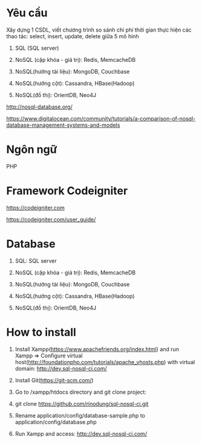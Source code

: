 # Yêu cầu
Xây dựng 1 CSDL, viết chương trình so sánh chi phí thời gian thực hiện các thao tác: select, insert, update, delete giữa 5 mô hình

1. SQL (SQL server)

2. NoSQL (cặp khóa - giá trị): Redis, MemcacheDB

3. NoSQL(hướng tài liệu): MongoDB, Couchbase

4. NoSQL(hướng cột): Cassandra, HBase(Hadoop)

5. NoSQL(đồ thị): OrientDB, Neo4J

http://nosql-database.org/

https://www.digitalocean.com/community/tutorials/a-comparison-of-nosql-database-management-systems-and-models
# Ngôn ngữ
PHP

# Framework Codeigniter
https://codeigniter.com

https://codeigniter.com/user_guide/


# Database

1. SQL: SQL server

2. NoSQL (cặp khóa - giá trị): Redis, MemcacheDB

3. NoSQL(hướng tài liệu): MongoDB, Couchbase

4. NoSQL(hướng cột): Cassandra, HBase(Hadoop)

5. NoSQL(đồ thị): OrientDB, Neo4J


# How to install
1. Install Xampp(https://www.apachefriends.org/index.html) and run Xampp
=> Configure virtual host(http://foundationphp.com/tutorials/apache_vhosts.php) with virtual domain: http://dev.sql-nosql-ci.com/

2. Install Git(https://git-scm.com/)

3. Go to /xampp/htdocs directory and git clone project:

4. git clone https://github.com/rinodung/sql-nosql-ci.git

5. Rename application/config/database-sample.php to application/config/database.php

6. Run Xampp and access: http://dev.sql-nosql-ci.com/



